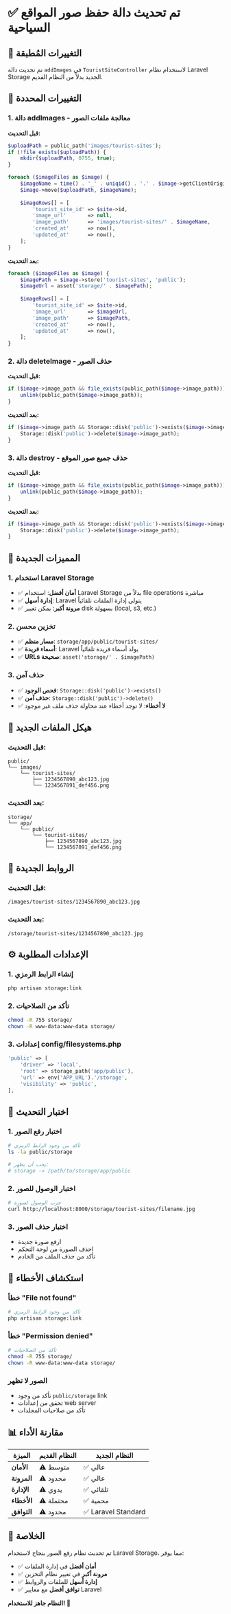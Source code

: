 # ✅ تم تحديث دالة حفظ صور المواقع السياحية

## 🔄 التغييرات المُطبقة

تم تحديث دالة `addImages` في `TouristSiteController` لاستخدام نظام Laravel Storage الجديد بدلاً من النظام القديم.

## 📝 التغييرات المحددة

### 1. **دالة addImages - معالجة ملفات الصور**

**قبل التحديث:**
```php
$uploadPath = public_path('images/tourist-sites');
if (!file_exists($uploadPath)) {
    mkdir($uploadPath, 0755, true);
}

foreach ($imageFiles as $image) {
    $imageName = time() . '_' . uniqid() . '.' . $image->getClientOriginalExtension();
    $image->move($uploadPath, $imageName);
    
    $imageRows[] = [
        'tourist_site_id' => $site->id,
        'image_url'       => null,
        'image_path'      => 'images/tourist-sites/' . $imageName,
        'created_at'      => now(),
        'updated_at'      => now(),
    ];
}
```

**بعد التحديث:**
```php
foreach ($imageFiles as $image) {
    $imagePath = $image->store('tourist-sites', 'public');
    $imageUrl = asset('storage/' . $imagePath);
    
    $imageRows[] = [
        'tourist_site_id' => $site->id,
        'image_url'       => $imageUrl,
        'image_path'      => $imagePath,
        'created_at'      => now(),
        'updated_at'      => now(),
    ];
}
```

### 2. **دالة deleteImage - حذف الصور**

**قبل التحديث:**
```php
if ($image->image_path && file_exists(public_path($image->image_path))) {
    unlink(public_path($image->image_path));
}
```

**بعد التحديث:**
```php
if ($image->image_path && Storage::disk('public')->exists($image->image_path)) {
    Storage::disk('public')->delete($image->image_path);
}
```

### 3. **دالة destroy - حذف جميع صور الموقع**

**قبل التحديث:**
```php
if ($image->image_path && file_exists(public_path($image->image_path))) {
    unlink(public_path($image->image_path));
}
```

**بعد التحديث:**
```php
if ($image->image_path && Storage::disk('public')->exists($image->image_path)) {
    Storage::disk('public')->delete($image->image_path);
}
```

## 🎯 المميزات الجديدة

### 1. **استخدام Laravel Storage**
- ✅ **أمان أفضل**: استخدام Laravel Storage بدلاً من file operations مباشرة
- ✅ **إدارة أسهل**: Laravel يتولى إدارة الملفات تلقائياً
- ✅ **مرونة أكبر**: يمكن تغيير disk بسهولة (local, s3, etc.)

### 2. **تخزين محسن**
- ✅ **مسار منظم**: `storage/app/public/tourist-sites/`
- ✅ **أسماء فريدة**: Laravel يولد أسماء فريدة تلقائياً
- ✅ **URLs صحيحة**: `asset('storage/' . $imagePath)`

### 3. **حذف آمن**
- ✅ **فحص الوجود**: `Storage::disk('public')->exists()`
- ✅ **حذف آمن**: `Storage::disk('public')->delete()`
- ✅ **لا أخطاء**: لا توجد أخطاء عند محاولة حذف ملف غير موجود

## 📁 هيكل الملفات الجديد

### قبل التحديث:
```
public/
└── images/
    └── tourist-sites/
        ├── 1234567890_abc123.jpg
        └── 1234567891_def456.png
```

### بعد التحديث:
```
storage/
└── app/
    └── public/
        └── tourist-sites/
            ├── 1234567890_abc123.jpg
            └── 1234567891_def456.png
```

## 🔗 الروابط الجديدة

### قبل التحديث:
```
/images/tourist-sites/1234567890_abc123.jpg
```

### بعد التحديث:
```
/storage/tourist-sites/1234567890_abc123.jpg
```

## ⚙️ الإعدادات المطلوبة

### 1. **إنشاء الرابط الرمزي**
```bash
php artisan storage:link
```

### 2. **تأكد من الصلاحيات**
```bash
chmod -R 755 storage/
chown -R www-data:www-data storage/
```

### 3. **إعدادات config/filesystems.php**
```php
'public' => [
    'driver' => 'local',
    'root' => storage_path('app/public'),
    'url' => env('APP_URL').'/storage',
    'visibility' => 'public',
],
```

## 🧪 اختبار التحديث

### 1. **اختبار رفع الصور**
```bash
# تأكد من وجود الرابط الرمزي
ls -la public/storage

# يجب أن يظهر:
# storage -> /path/to/storage/app/public
```

### 2. **اختبار الوصول للصور**
```bash
# جرب الوصول لصورة
curl http://localhost:8000/storage/tourist-sites/filename.jpg
```

### 3. **اختبار حذف الصور**
- ارفع صورة جديدة
- احذف الصورة من لوحة التحكم
- تأكد من حذف الملف من الخادم

## 🚨 استكشاف الأخطاء

### خطأ "File not found"
```bash
# تأكد من وجود الرابط الرمزي
php artisan storage:link
```

### خطأ "Permission denied"
```bash
# تأكد من الصلاحيات
chmod -R 755 storage/
chown -R www-data:www-data storage/
```

### الصور لا تظهر
- تأكد من وجود `public/storage` link
- تحقق من إعدادات web server
- تأكد من صلاحيات المجلدات

## 📊 مقارنة الأداء

| الميزة | النظام القديم | النظام الجديد |
|--------|---------------|----------------|
| **الأمان** | ⚠️ متوسط | ✅ عالي |
| **المرونة** | ⚠️ محدود | ✅ عالي |
| **الإدارة** | ⚠️ يدوي | ✅ تلقائي |
| **الأخطاء** | ⚠️ محتملة | ✅ محمية |
| **التوافق** | ⚠️ محدود | ✅ Laravel Standard |

## 🎉 الخلاصة

تم تحديث نظام رفع الصور بنجاح لاستخدام Laravel Storage، مما يوفر:

- ✅ **أمان أفضل** في إدارة الملفات
- ✅ **مرونة أكبر** في تغيير نظام التخزين
- ✅ **إدارة أسهل** للملفات والروابط
- ✅ **توافق أفضل** مع معايير Laravel

**النظام جاهز للاستخدام! 🚀**
